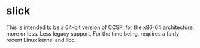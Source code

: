 # slick

This is intended to be a 64-bit version of CCSP, for the x86-64 architecture, more or less.  Less legacy support.  For the time being,
requires a fairly recent Linux kernel and libc.

